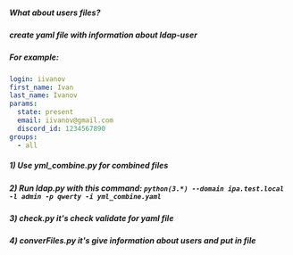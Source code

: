 ##### What about users files?
##### create yaml file with information about ldap-user
##### For example:
```yaml
login: iivanov
first_name: Ivan
last_name: Ivanov
params:
  state: present
  email: iivanov@gmail.com
  discord_id: 1234567890
groups:
  - all
```
##### 1) Use yml_combine.py for combined files
##### 2) Run ldap.py with this command: ```python(3.*) --domain ipa.test.local -l admin -p qwerty -i yml_combine.yaml ```
##### 3) check.py it's check validate for yaml file 
##### 4) converFiles.py it's give information about users and put in file